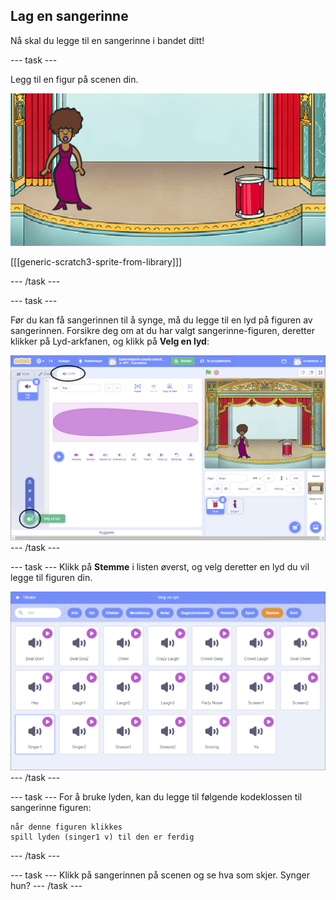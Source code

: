 ## Lag en sangerinne

Nå skal du legge til en sangerinne i bandet ditt!

\--- task \---

Legg til en figur på scenen din.

![skjermbilde](images/band-singer-mic.png)

[[[generic-scratch3-sprite-from-library]]]

\--- /task \---

\--- task \---

Før du kan få sangerinnen til å synge, må du legge til en lyd på figuren av sangerinnen. Forsikre deg om at du har valgt sangerinne-figuren, deretter klikker på Lyd-arkfanen, og klikk på **Velg en lyd**:

![skjermbilde](images/band-import-sound-annotated.png) \--- /task \---

\--- task \--- Klikk på **Stemme** i listen øverst, og velg deretter en lyd du vil legge til figuren din.

![skjermbilde](images/band-choose-sound.png) \--- /task \---

\--- task \--- For å bruke lyden, kan du legge til følgende kodeklossen til sangerinne figuren:

```blocks3
når denne figuren klikkes
spill lyden (singer1 v) til den er ferdig
```

\--- /task \---

\--- task \--- Klikk på sangerinnen på scenen og se hva som skjer. Synger hun? \--- /task \---
